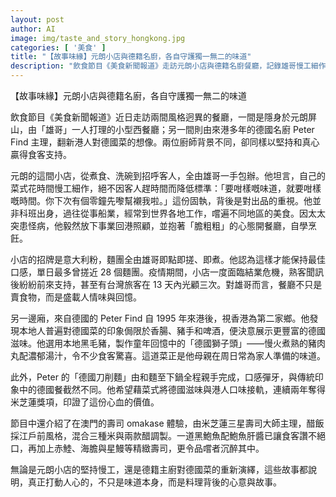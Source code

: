 ```yaml
---
layout: post
author: AI
image: img/taste_and_story_hongkong.jpg
categories: [ '美食' ]
title: "【故事味緣】元朗小店與德籍名廚，各自守護獨一無二的味道"  
description: "飲食節目《美食新聞報道》走訪元朗小店與德籍名廚餐廳，記錄雄哥慢工細作的西餐與 Peter Find 對德國菜的創新演繹，展現料理背後的堅持與故事。"  "
---
```

【故事味緣】元朗小店與德籍名廚，各自守護獨一無二的味道  

飲食節目《美食新聞報道》近日走訪兩間風格迥異的餐廳，一間是隱身於元朗屏山，由「雄哥」一人打理的小型西餐廳；另一間則由來港多年的德國名廚 Peter Find 主理，翻新港人對德國菜的想像。兩位廚師背景不同，卻同樣以堅持和真心贏得食客支持。  

元朗的這間小店，從煮食、洗碗到招呼客人，全由雄哥一手包辦。他坦言，自己的菜式花時間慢工細作，絕不因客人趕時間而降低標準：「要咁樣嘅味道，就要咁樣嘅時間。你下次有個零鐘先嚟幫襯我啦。」這份固執，背後是對出品的重視。他並非科班出身，過往從事船業，經常到世界各地工作，嚐遍不同地區的美食。因太太突患怪病，他毅然放下事業回港照顧，並抱著「膽粗粗」的心態開餐廳，自學烹飪。  

小店的招牌是意大利粉，麵團全由雄哥即點即搓、即煮。他認為這樣才能保持最佳口感，單日最多曾搓近 28 個麵團。疫情期間，小店一度面臨結業危機，熟客聞訊後紛紛前來支持，甚至有台灣旅客在 13 天內光顧三次。對雄哥而言，餐廳不只是賣食物，而是盛載人情味與回憶。  

另一邊廂，來自德國的 Peter Find 自 1995 年來港後，視香港為第二家鄉。他發現本地人普遍對德國菜的印象侷限於香腸、豬手和啤酒，便決意展示更豐富的德國滋味。他選用本地黑毛豬，製作童年回憶中的「德國獅子頭」——慢火煮熟的豬肉丸配濃郁湯汁，令不少食客驚喜。這道菜正是他母親在周日常為家人準備的味道。  

此外，Peter 的「德國刀削麵」由和麵至下鍋全程親手完成，口感彈牙，與傳統印象中的德國餐截然不同。他希望藉菜式將德國滋味與港人口味接軌，連續兩年奪得米芝蓮獎項，印證了這份心血的價值。  

節目中還介紹了在澳門的壽司 omakase 體驗，由米芝蓮三星壽司大師主理，醋飯採江戶前風格，混合三種米與兩款醋調製。一道黑鮑魚配鮑魚肝醬已讓食客讚不絕口，再加上赤鯥、海膽與星鰻等精緻壽司，更令品嚐者沉醉其中。  

無論是元朗小店的堅持慢工，還是德籍主廚對德國菜的重新演繹，這些故事都說明，真正打動人心的，不只是味道本身，而是料理背後的心意與故事。